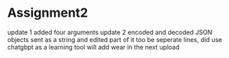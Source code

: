 # Assignment2
update 1 added four arguments
update 2 encoded and decoded JSON objects sent as a string and edited part of it too be seperate lines, did use chatgbpt as a learning tool will add wear in the next upload 
